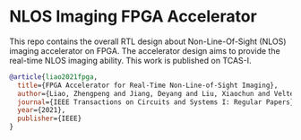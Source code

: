 # NLOS Imaging FPGA Accelerator

This repo contains the overall RTL design about Non-Line-Of-Sight (NLOS) imaging accelerator
on FPGA. The accelerator design aims to provide the real-time NLOS imaging ability.
This work is published on TCAS-I.

```bibtex
@article{liao2021fpga,
  title={FPGA Accelerator for Real-Time Non-Line-of-Sight Imaging},
  author={Liao, Zhengpeng and Jiang, Deyang and Liu, Xiaochun and Velten, Andreas and Ha, Yajun and Lou, Xin},
  journal={IEEE Transactions on Circuits and Systems I: Regular Papers},
  year={2021},
  publisher={IEEE}
}
```
